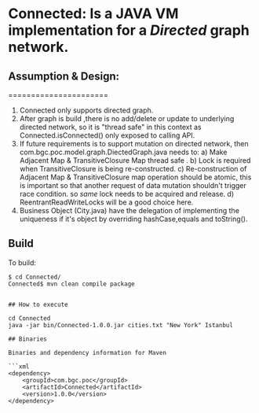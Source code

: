 # Connected: Is a JAVA VM implementation for a *Directed* graph network. 

## Assumption & Design:
======================
1. Connected only supports directed graph. 
2. After graph is build ,there is no add/delete or update to underlying directed network, so it is "thread safe" in this context
   as Connected.isConnected() only exposed to calling API.
3. If future requirements is to support mutation on directed network, then com.bgc.poc.model.graph.DiectedGraph.java needs to:
   a) Make Adjacent Map & TransitiveClosure Map thread safe .
   b) Lock is required when TransitiveClosure is being re-constructed. 
   c) Re-construction of Adjacent Map & TransitiveClosure  map operation should be atomic, this is important so that another 
      request of data mutation shouldn't trigger race condition. so *same* lock needs to be acquired and release.
   d) ReentrantReadWriteLocks will be a good choice here.
4. Business Object (City.java) have the delegation of implementing the uniqueness if it's object by 
   overriding hashCase,equals and toString().
      
## Build

To build:
```
$ cd Connected/
Connected$ mvn clean compile package


## How to execute

cd Connected
java -jar bin/Connected-1.0.0.jar cities.txt "New York" Istanbul

## Binaries

Binaries and dependency information for Maven

```xml
<dependency>
    <groupId>com.bgc.poc</groupId>
    <artifactId>Connected</artifactId>
    <version>1.0.0</version>
</dependency>
```
